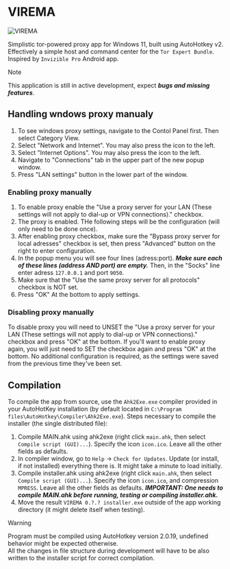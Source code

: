# **VIREMA**
![VIREMA](https://github.com/user-attachments/assets/99dc6eea-f1aa-4904-95d1-a1af9d6c7eb8)


Simplistic tor-powered proxy app for Windows 11, built using AutoHotkey v2.  
Effectively a simple host and command center for the `Tor Expert Bundle`.  
Inspired by `Invizible Pro` Android app.
> [!NOTE]
> This application is still in active development, expect ***bugs and missing features***.
## Handling wndows proxy manualy
1. To see windows proxy settings, navigate to the Contol Panel first. Then select Category View.
2. Select "Network and Internet". You may also press the icon to the left.
3. Select "Internet Options". You may also press the icon to the left.
4. Navigate to "Connections" tab in the upper part of the new popup window.
5. Press "LAN settings" button in the lower part of the window.
### Enabling proxy manually
1. To enable proxy enable the "Use a proxy server for your LAN (These settings will not apply to dial-up or VPN connections)." checkbox.
2. The proxy is enabled. THe following steps will be the configuration (will only need to be done once).
3. After enabling proxy checkbox, make sure the "Bypass proxy server for local adresses" checkbox is set, then press "Advanced" button on the right to enter configuration.
4. In the popup menu you will see four lines (adress:port). ***Make sure each of these lines (address AND port) are empty.*** Then, in the "Socks" line enter adress `127.0.0.1` and port `9050`.
5. Make sure that the "Use the same proxy server for all protocols" checkbox is NOT set.
6. Press "OK" At the bottom to apply settings.
### Disabling proxy manually
To disable proxy you will need to UNSET the "Use a proxy server for your LAN (These settings will not apply to dial-up or VPN connections)." checkbox and press "OK" at the bottom. If you'll want to enable proxy again, you will just need to SET the checkbox again and press "OK" at the bottom. No additional configuration is required, as the settings were saved from the previous time they've been set.
## Compilation
To compile the app from source, use the `Ahk2Exe.exe` compiler provided in your AutoHotKey installation (by default located in `C:\Program files\AutoHotkey\Compiler\Ahk2Exe.exe`).
Steps necessary to compile the installer (the single distributed file):
1. Compile MAIN.ahk using ahk2exe (right click `main.ahk`, then select `Compile script (GUI)...`). Specify the icon `icon.ico`. Leave all the other fields as defaults.
2. In compiler window, go to `Help` -> `Check for Updates`. Update (or install, if not installed) everything there is. It might take a minute to load initially.
3. Compile installer.ahk using ahk2exe (right click `main.ahk`, then select `Compile script (GUI)...`). Specify the icon `icon.ico`, and compression `MPRESS`. Leave all the other fields as defaults. ***IMPORTANT: One needs to compile MAIN.ahk before running, testing or compiling installer.ahk.***
4. Move the result `VIREMA 0.?.? installer.exe` outside of the app working directory (it might delete itself when testing).

> [!WARNING]
> Program must be compiled using AutoHotkey version 2.0.19, undefined behavior might be expected otherwise.  
> All the changes in file structure during development will have to be also written to the installer script for correct compilation.
